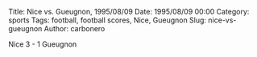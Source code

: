 Title: Nice vs. Gueugnon, 1995/08/09
Date: 1995/08/09 00:00
Category: sports
Tags: football, football scores, Nice, Gueugnon
Slug: nice-vs-gueugnon
Author: carbonero


Nice 3 - 1 Gueugnon
